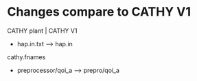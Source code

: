 # Changes compare to CATHY V1

CATHY plant | CATHY V1
- hap.in.txt --> hap.in 


cathy.fnames
- preprocessor/qoi_a --> prepro/qoi_a
